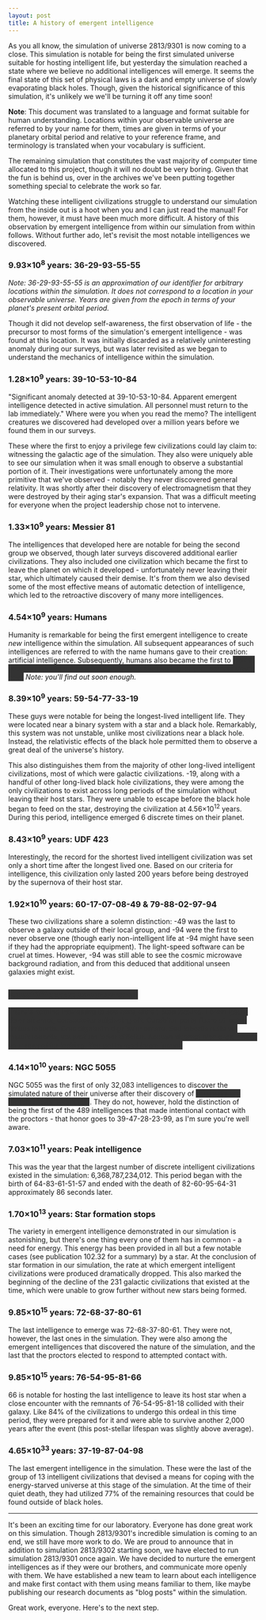 ```yaml
---
layout: post
title: A history of emergent intelligence
---
```


As you all know, the simulation of universe 2813/9301 is now coming to a close.
This simulation is notable for being the first simulated universe suitable for
hosting intelligent life, but yesterday the simulation reached a state where we
believe no additional intelligences will emerge. It seems the final state of
this set of physical laws is a dark and empty universe of slowly evaporating
black holes. Though, given the historical significance of this simulation, it's
unlikely we we'll be turning it off any time soon!

<div class="alert alert-warning">
<strong>Note</strong>: This document was translated to a language and format
suitable for human understanding. Locations within your observable universe are
referred to by your name for them, times are given in terms of your planetary
orbital period and relative to your reference frame, and terminology is
translated when your vocabulary is sufficient.
</div>

The remaining simulation that constitutes the vast majority of computer time
allocated to this project, though it will no doubt be very boring. Given that
the fun is behind us, over in the archives we've been putting together something
special to celebrate the work so far.

Watching these intelligent civilizations struggle to understand our simulation
from the inside out is a hoot when you and I can just read the manual! For them,
however, it must have been much more difficult. A history of this observation by
emergent intelligence from within our simulation from within follows. Without
further ado, let's revisit the most notable intelligences we discovered.

<h3>9.93&times;10<sup>8</sup> years: 36-29-93-55-55</h3>

*Note: 36-29-93-55-55 is an approximation of our identifier for arbitrary
locations within the simulation. It does not correspond to a location in your
observable universe. Years are given from the epoch in terms of your planet's
present orbital period.*

Though it did not develop self-awareness, the first observation of life - the
precursor to most forms of the simulation's emergent intelligence - was found at
this location. It was initially discarded as a relatively uninteresting anomaly
during our surveys, but was later revisited as we began to understand the
mechanics of intelligence within the simulation.

<h3>1.28&times;10<sup>9</sup> years: 39-10-53-10-84</h3>

"Significant anomaly detected at 39-10-53-10-84. Apparent emergent intelligence
detected in active simulation. All personnel must return to the lab
immediately." Where were you when you read the memo? The intelligent creatures
we discovered had developed over a million years before we found them in our
surveys.

These where the first to enjoy a privilege few civilizations could lay claim
to: witnessing the galactic age of the simulation. They also were uniquely able
to see our simulation when it was small enough to observe a substantial portion
of it. Their investigations were unfortunately among the more primitive that
we've observed - notably they never discovered general relativity. It was
shortly after their discovery of electromagnetism that they were destroyed by
their aging star's expansion. That was a difficult meeting for everyone when the
project leadership chose not to intervene.

<h3>1.33&times;10<sup>9</sup> years: Messier 81</h3>

The intelligences that developed here are notable for being the second group we
observed, though later surveys discovered additional earlier civilizations. They
also included one civilization which became the first to leave the planet on
which it developed - unfortunately never leaving their star, which ultimately
caused their demise. It's from them we also devised some of the most effective
means of automatic detection of intelligence, which led to the retroactive
discovery of many more intelligences.

<h3>4.54&times;10<sup>9</sup> years: Humans</h3>

<style>
.redacted {
    background: #333;
    color: #333;
}
</style>

Humanity is remarkable for being the first emergent intelligence to create *new*
intelligence within the simulation. All subsequent appearances of such
intelligences are referred to with the name humans gave to their creation:
artificial intelligence. Subsequently, humans also became the first to
<span class="redacted">look at you, you figured out how to read the redacted
text. I bet you feel real clever now.</span> *Note: you'll find out soon
enough.*

<h3>8.39&times;10<sup>9</sup> years: 59-54-77-33-19</h3>

These guys were notable for being the longest-lived intelligent life. They were
located near a binary system with a star and a black hole. Remarkably, this
system was not unstable, unlike most civilizations near a black hole. Instead,
the relativistic effects of the black hole permitted them to observe a great
deal of the universe's history.

This also distinguishes them from the majority of other long-lived intelligent
civilizations, most of which were galactic civilizations. -19, along with a
handful of other long-lived black hole civilizations, they were among the only
civilizations to exist across long periods of the simulation without leaving
their host stars. They were unable to escape before the black hole began to feed
on the star, destroying the civilization at 4.56&times;10<sup>12</sup> years.
During this period, intelligence emerged 6 discrete times on their planet.

<h3>8.43&times;10<sup>9</sup> years: UDF 423</h3>

Interestingly, the record for the shortest lived intelligent civilization was
set only a short time after the longest lived one. Based on our criteria for
intelligence, this civilization only lasted 200 years before being destroyed by
the supernova of their host star.

<h3>1.92&times;10<sup>10</sup> years: 60-17-07-08-49 &amp; 79-88-02-97-94</h3>

These two civilizations share a solemn distinction: -49 was the last to observe
a galaxy outside of their local group, and -94 were the first to never observe
one (though early non-intelligent life at -94 might have seen if they had the
appropriate equipment). The light-speed software can be cruel at times. However,
-94 was still able to see the cosmic microwave background radiation, and from
this deduced that additional unseen galaxies might exist.

<h3><span class="redacted">x.xx&times;10<sup>xx</sup> xxxxx: xx-xx-xx-xx-xx</span></h3>

<span class="redacted">
There's nothing interesting to see here, either. Stop looking. Lorem ipsum dolor
sit amet, consectetur adipiscing elit. Curabitur porta libero ut lectus finibus
lobortis. Cras dignissim dignissim ornare. Sed lobortis nulla vel mauris
lobortis, vel pretium tortor efficitur. Aenean sit amet nibh eros. That's your
reward for looking. You got to read lorem ipsum.
</span>

<h3>4.14&times;10<sup>10</sup> years: NGC 5055</h3>

NGC 5055 was the first of only 32,083 intelligences to discover the simulated
nature of their universe after their discovery of <span class="redacted">you
really are terribly clever, aren't you</span>. They do not,
however, hold the distinction of being the first of the 489 intelligences that
made intentional contact with the proctors - that honor goes to 39-47-28-23-99,
as I'm sure you're well aware.

<h3>7.03&times;10<sup>11</sup> years: Peak intelligence</h3>

This was the year that the largest number of discrete intelligent civilizations
existed in the simulation: 6,368,787,234,012. This period began with the birth
of 64-83-61-51-57 and ended with the death of 82-60-95-64-31 approximately 86
seconds later.

<h3>1.70&times;10<sup>13</sup> years: Star formation stops</h3>

The variety in emergent intelligence demonstrated in our simulation is
astonishing, but there's one thing every one of them has in common - a need for
energy. This energy has been provided in all but a few notable cases (see
publication 102.32 for a summary) by a star. At the conclusion of star
formation in our simulation, the rate at which emergent intelligent
civilizations were produced dramatically dropped. This also marked the beginning
of the decline of the 231 galactic civilizations that existed at the time, which
were unable to grow further without new stars being formed.

<h3>9.85&times;10<sup>15</sup> years: 72-68-37-80-61</h3>

The last intelligence to emerge was 72-68-37-80-61. They were not, however, the
last ones in the simulation. They were also among the emergent intelligences
that discovered the nature of the simulation, and the last that the proctors
elected to respond to attempted contact with.

<h3>9.85&times;10<sup>15</sup> years: 76-54-95-81-66</h3>

66 is notable for hosting the last intelligence to leave its host star when a
close encounter with the remnants of 76-54-95-81-18 collided with their galaxy.
Like 84% of the civilizations to undergo this ordeal in this time period, they
were prepared for it and were able to survive another 2,000 years after the
event (this post-stellar lifespan was slightly above average).

<h3>4.65&times;10<sup>33</sup> years: 37-19-87-04-98</h3>

The last emergent intelligence in the simulation. These were the last of the
group of 13 intelligent civilizations that devised a means for coping with the
energy-starved universe at this stage of the simulation. At the time of their
quiet death, they had utilized 77% of the remaining resources that could be
found outside of black holes.

---

It's been an exciting time for our laboratory. Everyone has done great work on
this simulation. Though 2813/9301's incredible simulation is coming to an end,
we still have more work to do. We are proud to announce that in addition to
simulation 2813/9302 starting soon, we have elected to run simulation 2813/9301
once again. We have decided to nurture the emergent intelligences as if they
were our brothers, and communicate more openly with them. We have established a
new team to learn about each intelligence and make first contact with them using
means familiar to them, like maybe publishing our research documents as "blog
posts" within the simulation.

Great work, everyone. Here's to the next step.
